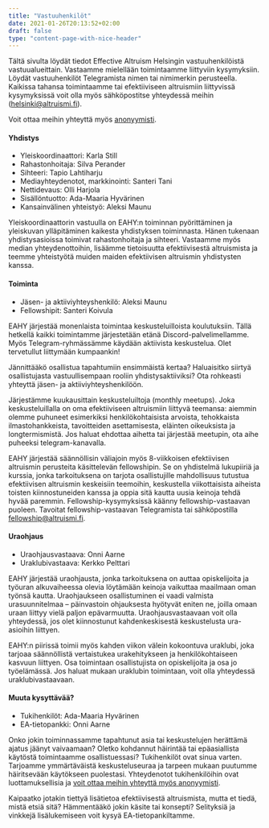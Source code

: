 ```yaml
---
title: "Vastuuhenkilöt"
date: 2021-01-26T20:13:52+02:00
draft: false
type: "content-page-with-nice-header"
---
```



Tältä sivulta löydät tiedot Effective Altruism Helsingin vastuuhenkilöistä vastuualueittain. Vastaamme mielellään toimintaamme liittyviin kysymyksiin. Löydät vastuuhenkilöt Telegramista nimen tai nimimerkin perusteella. Kaikissa tahansa toimintaamme tai efektiiviseen altruismiin liittyvissä kysymyksissä voit olla myös sähköpostitse yhteydessä meihin (helsinki@altruismi.fi).

Voit ottaa meihin yhteyttä myös [anonyymisti](https://docs.google.com/forms/d/1MDMZUka-C5wpsIaw2BZ4h4i9K1gaMp4RkYim_xWYkEo/viewform).


#### Yhdistys

* Yleiskoordinaattori: Karla Still
* Rahastonhoitaja: Silva Perander
* Sihteeri: Tapio Lahtiharju
* Mediayhteydenotot, markkinointi: Santeri Tani
* Nettidevaus: Olli Harjola
* Sisällöntuotto: Ada-Maaria Hyvärinen
* Kansainvälinen yhteistyö: Aleksi Maunu

Yleiskoordinaattorin vastuulla on EAHY:n toiminnan pyörittäminen ja yleiskuvan ylläpitäminen kaikesta yhdistyksen toiminnasta. Hänen tukenaan yhdistysasioissa toimivat rahastonhoitaja ja sihteeri. Vastaamme myös median yhteydenottoihin, lisäämme tietoisuutta efektiivisestä altruismista ja teemme yhteistyötä muiden maiden efektiivisen altruismin yhdistysten kanssa. 


#### Toiminta

* Jäsen- ja aktiiviyhteyshenkilö: Aleksi Maunu
* Fellowshipit: Santeri Koivula

EAHY järjestää monenlaista toimintaa keskusteluilloista koulutuksiin. Tällä hetkellä kaikki toimintamme järjestetään etänä Discord-palvelimellamme. Myös Telegram-ryhmässämme käydään aktiivista keskustelua. Olet tervetullut liittymään kumpaankin!

Jännittääkö osallistua tapahtumiin ensimmäistä kertaa? Haluaisitko siirtyä osallistujasta vastuullisempaan rooliin yhdistysaktiiviksi? Ota rohkeasti yhteyttä jäsen- ja aktiiviyhteyshenkilöön.

Järjestämme kuukausittain keskusteluiltoja (monthly meetups). Joka keskusteluillalla on oma efektiiviseen altruismiin liittyvä teemansa: aiemmin olemme puhuneet esimerkiksi henkilökohtaisista arvoista, tehokkaista ilmastohankkeista, tavoitteiden asettamisesta, eläinten oikeuksista ja longtermismistä. Jos haluat ehdottaa aihetta tai järjestää meetupin, ota aihe puheeksi telegram-kanavalla.

EAHY järjestää säännöllisin väliajoin myös 8-viikkoisen efektiivisen altruismin perusteita käsittelevän fellowshipin. Se on yhdistelmä lukupiiriä ja kurssia, jonka tarkoituksena on tarjota osallistujille mahdollisuus tutustua efektiivisen altruismin keskeisiin teemoihin, keskustella viikottaisista aiheista toisten kiinnostuneiden kanssa ja oppia sitä kautta uusia keinoja tehdä hyvää paremmin. Fellowship-kysymyksissä käänny fellowship-vastaavan puoleen. Tavoitat fellowship-vastaavan Telegramista tai sähköpostilla fellowship@altruismi.fi.



#### Uraohjaus

* Uraohjausvastaava: Onni Aarne
* Uraklubivastaava: Kerkko Pelttari

EAHY järjestää uraohjausta, jonka tarkoituksena on auttaa opiskelijoita ja työuran alkuvaiheessa olevia löytämään keinoja vaikuttaa maailmaan oman työnsä kautta. Uraohjaukseen osallistuminen ei vaadi valmista urasuunnitelmaa – päinvastoin ohjauksesta hyötyvät eniten ne, joilla omaan uraan liittyy vielä paljon epävarmuutta. Uraohjausvastaavaan voit olla yhteydessä, jos olet kiinnostunut kahdenkeskisestä keskustelusta ura-asioihin liittyen. 

EAHY:n piirissä toimii myös kahden viikon välein kokoontuva uraklubi, joka tarjoaa säännöllistä vertaistukea urakehitykseen ja henkilökohtaiseen kasvuun liittyen. Osa toimintaan osallistujista on opiskelijoita ja osa jo työelämässä. Jos haluat mukaan uraklubin toimintaan, voit olla yhteydessä uraklubivastaavaan. 


#### Muuta kysyttävää?

* Tukihenkilöt: Ada-Maaria Hyvärinen
* EA-tietopankki: Onni Aarne

Onko jokin toiminnassamme tapahtunut asia tai keskustelujen herättämä ajatus jäänyt vaivaamaan? Oletko kohdannut häirintää tai epäasiallista käytöstä toimintaamme osallistuessasi? Tukihenkilöt ovat sinua varten. Tarjoamme ymmärtäväistä keskusteluseuraa ja tarpeen mukaan puutumme häiritsevään käytökseen puolestasi. Yhteydenotot tukihenkilöihin ovat luottamuksellisia ja [voit ottaa meihin yhteyttä myös anonyymisti](https://docs.google.com/forms/d/1MDMZUka-C5wpsIaw2BZ4h4i9K1gaMp4RkYim_xWYkEo/viewform).

Kaipaatko jotakin tiettyä lisätietoa efektiivisestä altruismista, mutta et tiedä, mistä etsiä sitä? Hämmentääkö jokin käsite tai konsepti? Selityksiä ja vinkkejä lisälukemiseen voit kysyä EA-tietopankiltamme.
